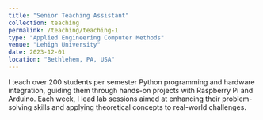 ```yaml
---
title: "Senior Teaching Assistant"
collection: teaching
permalink: /teaching/teaching-1
type: "Applied Engineering Computer Methods"
venue: "Lehigh University"
date: 2023-12-01
location: "Bethlehem, PA, USA"
---
```


I teach over 200 students per semester Python programming and hardware integration, guiding them through hands-on projects with Raspberry Pi and Arduino. Each week, I lead lab sessions aimed at enhancing their problem-solving skills and applying theoretical concepts to real-world challenges.

